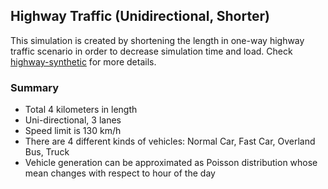 ## Highway Traffic (Unidirectional, Shorter)

This simulation is created by shortening the length in one-way highway traffic scenario in order to decrease simulation time and load. Check [highway-synthetic](https://github.com/kctnky/sumo-traffic/tree/master/highway-synthetic) for more details.

### Summary

* Total 4 kilometers in length
* Uni-directional, 3 lanes
* Speed limit is 130 km/h
* There are 4 different kinds of vehicles: Normal Car, Fast Car, Overland Bus, Truck
* Vehicle generation can be approximated as Poisson distribution whose mean changes with respect to hour of the day
